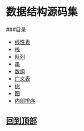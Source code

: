 数据结构源码集
========
###目录
* [线性表](#线性表)
* [栈](#栈)
* [队列](#队列)
* [串](#串)
* [数组](#数组)
* [广义表](#广义表)
* [树](#树)
* [图](#图)
* [内部排序](#内部排序)

__[回到顶部](#数据结构源码集)__
--------
